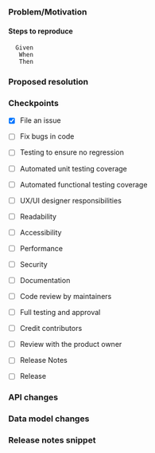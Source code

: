 ### Problem/Motivation

#### Steps to reproduce
```
  Given 
   When 
   Then 
```

### Proposed resolution


### Checkpoints
- [x] File an issue
- [ ] Fix bugs in code
- [ ] Testing to ensure no regression
- [ ] Automated unit testing coverage
- [ ] Automated functional testing coverage
- [ ] UX/UI designer responsibilities
- [ ] Readability
- [ ] Accessibility
- [ ] Performance
- [ ] Security
- [ ] Documentation
- [ ] Code review by maintainers
- [ ] Full testing and approval
- [ ] Credit contributors
- [ ] Review with the product owner
- [ ] Release Notes
- [ ] Release


### API changes


### Data model changes


### Release notes snippet

